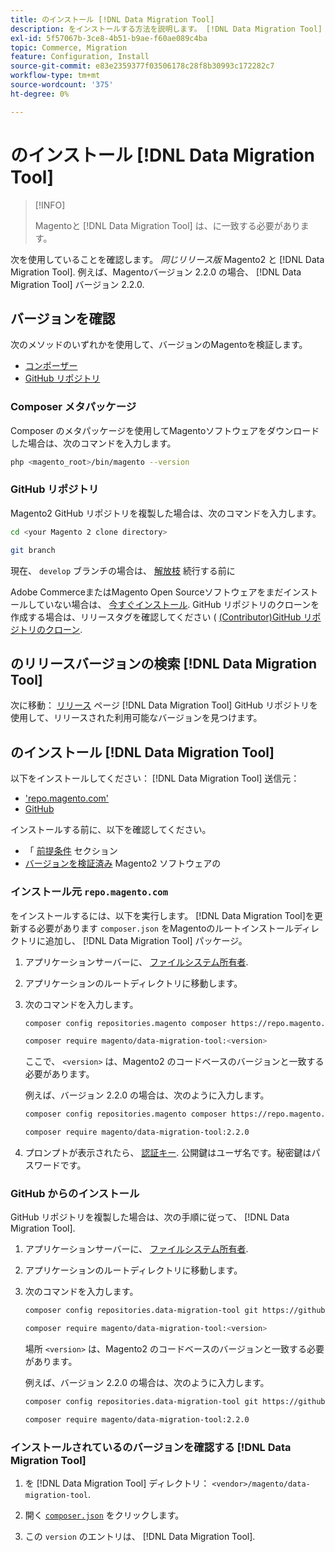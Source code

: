 ```yaml
---
title: のインストール [!DNL Data Migration Tool]
description: をインストールする方法を説明します。 [!DNL Data Migration Tool] Magento1 とMagento2 の間でデータを転送する。
exl-id: 5f57067b-3ce8-4b51-b9ae-f60ae089c4ba
topic: Commerce, Migration
feature: Configuration, Install
source-git-commit: e83e2359377f03506178c28f8b30993c172282c7
workflow-type: tm+mt
source-wordcount: '375'
ht-degree: 0%

---
```


# のインストール [!DNL Data Migration Tool]

>[!INFO]
>
>Magentoと [!DNL Data Migration Tool] は、に一致する必要があります。


次を使用していることを確認します。 *同じリリース版* Magento2 と [!DNL Data Migration Tool]. 例えば、Magentoバージョン 2.2.0 の場合、 [!DNL Data Migration Tool] バージョン 2.2.0.

## バージョンを確認

次のメソッドのいずれかを使用して、バージョンのMagentoを検証します。

- [コンポーザー](#composer-metapackage)
- [GitHub リポジトリ](#github-repository)

### Composer メタパッケージ

Composer のメタパッケージを使用してMagentoソフトウェアをダウンロードした場合は、次のコマンドを入力します。

```bash
php <magento_root>/bin/magento --version
```

### GitHub リポジトリ

Magento2 GitHub リポジトリを複製した場合は、次のコマンドを入力します。

```bash
cd <your Magento 2 clone directory>
```

```bash
git branch
```

現在、 `develop` ブランチの場合は、 [解放枝](https://developer.adobe.com/commerce/contributor/guides/install/change-version/) 続行する前に

Adobe CommerceまたはMagento Open Sourceソフトウェアをまだインストールしていない場合は、 [今すぐインストール](../../installation/prerequisites/commerce.md).
GitHub リポジトリのクローンを作成する場合は、リリースタグを確認してください ( [(Contributor)GitHub リポジトリのクローン](https://developer.adobe.com/commerce/contributor/guides/install/clone-repository/).

## のリリースバージョンの検索 [!DNL Data Migration Tool]

次に移動： [リリース](https://github.com/magento/data-migration-tool/releases) ページ [!DNL Data Migration Tool] GitHub リポジトリを使用して、リリースされた利用可能なバージョンを見つけます。

## のインストール [!DNL Data Migration Tool]

以下をインストールしてください： [!DNL Data Migration Tool] 送信元：

- [&#39;repo.magento.com&#39;](#install-from-repomagentocom)
- [GitHub](#install-from-github)

インストールする前に、以下を確認してください。

- 「 [前提条件](prerequisites.md) セクション
- [バージョンを検証済み](install.md#check-your-version) Magento2 ソフトウェアの

### インストール元 `repo.magento.com`

をインストールするには、以下を実行します。 [!DNL Data Migration Tool]を更新する必要があります `composer.json` をMagentoのルートインストールディレクトリに追加し、 [!DNL Data Migration Tool] パッケージ。

1. アプリケーションサーバーに、 [ファイルシステム所有者](../../installation/prerequisites/file-system/overview.md).
1. アプリケーションのルートディレクトリに移動します。
1. 次のコマンドを入力します。

   ```bash
   composer config repositories.magento composer https://repo.magento.com
   ```

   ```bash
   composer require magento/data-migration-tool:<version>
   ```

   ここで、 `<version>` は、Magento2 のコードベースのバージョンと一致する必要があります。

   例えば、バージョン 2.2.0 の場合は、次のように入力します。

   ```bash
   composer config repositories.magento composer https://repo.magento.com
   ```

   ```bash
   composer require magento/data-migration-tool:2.2.0
   ```

1. プロンプトが表示されたら、 [認証キー](../../installation/prerequisites/authentication-keys.md). 公開鍵はユーザ名です。秘密鍵はパスワードです。

### GitHub からのインストール

GitHub リポジトリを複製した場合は、次の手順に従って、 [!DNL Data Migration Tool].

1. アプリケーションサーバーに、 [ファイルシステム所有者](../../installation/prerequisites/file-system/overview.md).
1. アプリケーションのルートディレクトリに移動します。
1. 次のコマンドを入力します。

   ```bash
   composer config repositories.data-migration-tool git https://github.com/magento/data-migration-tool
   ```

   ```bash
   composer require magento/data-migration-tool:<version>
   ```

   場所 `<version>` は、Magento2 のコードベースのバージョンと一致する必要があります。

   例えば、バージョン 2.2.0 の場合は、次のように入力します。

   ```bash
   composer config repositories.data-migration-tool git https://github.com/magento/data-migration-tool
   ```

   ```bash
   composer require magento/data-migration-tool:2.2.0
   ```

### インストールされているのバージョンを確認する [!DNL Data Migration Tool]

1. を [!DNL Data Migration Tool] ディレクトリ： `<vendor>/magento/data-migration-tool`.

1. 開く [`composer.json`](https://github.com/magento/data-migration-tool/blob/2.4/composer.json) をクリックします。

1. この `version` のエントリは、 [!DNL Data Migration Tool].
